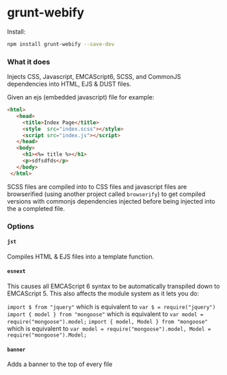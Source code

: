 grunt-webify
============

Install:
```bash
npm install grunt-webify --save-dev
```

### What it does
Injects CSS, Javascript, EMCAScript6, SCSS, and CommonJS dependencies into HTML, EJS & DUST files.

Given an ejs (embedded javascript) file for example:
```html
<html>
   <head>
     <title>Index Page</title>
     <style  src="index.scss"></style>
     <script src="index.js"></script>
   </head>
   <body>
     <h1><%= title %></h1>
     <p>sdfsdfds</p>
   </body>
 </html>
```

SCSS files are compiled into to CSS files and javascript files are browserified (using another project called `browserify`) to get compiled versions with commonjs dependencies injected before being injected into the a completed file.

### Options

#### `jst`
Compiles HTML & EJS files into a template function.

#### `esnext`
This causes all EMCAScript 6 syntax to be automatically transpiled down to EMCAScript 5. This also affects the module system as it lets you do:

`import $ from "jquery"` which is equivalent to `var $ = require("jquery")`
`import { model } from "mongoose"` which is equivalent to `var model = require("mongoose").model;`
`import { model, Model } from "mongoose"` which is equivalent to `var model = require("mongoose").model, Model = require("mongoose").Model;`

#### `banner`
Adds a banner to the top of every file
